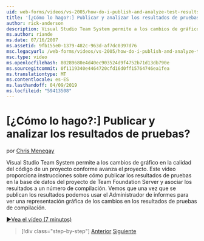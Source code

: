 ```yaml
---
uid: web-forms/videos/vs-2005/how-do-i-publish-and-analyze-test-results
title: '[¿Cómo lo hago?:] Publicar y analizar los resultados de pruebas? | Microsoft Docs'
author: rick-anderson
description: Visual Studio Team System permite a los cambios de gráfico en la calidad del código de un proyecto conforme avanza el proyecto. Este vídeo proporciona instrucciones sobre cómo Publ...
ms.author: riande
ms.date: 07/16/2007
ms.assetid: 9fb155e0-1379-482c-963d-af7dc0397d76
msc.legacyurl: /web-forms/videos/vs-2005/how-do-i-publish-and-analyze-test-results
msc.type: video
ms.openlocfilehash: 80289680e4d40ec903524d9f4752b71d13db790e
ms.sourcegitcommit: 0f1119340e4464720cfd16d0ff15764746ea1fea
ms.translationtype: MT
ms.contentlocale: es-ES
ms.lasthandoff: 04/09/2019
ms.locfileid: "59413508"
---
```

# <a name="how-do-i-publish-and-analyze-test-results"></a>[¿Cómo lo hago?:] Publicar y analizar los resultados de pruebas?

por [Chris Menegay](https://twitter.com/CMenegay)

Visual Studio Team System permite a los cambios de gráfico en la calidad del código de un proyecto conforme avanza el proyecto. Este vídeo proporciona instrucciones sobre cómo publicar los resultados de pruebas en la base de datos del proyecto de Team Foundation Server y asociar los resultados a un número de compilación. Vemos que una vez que se publican los resultados podemos usar el Administrador de informes para ver una representación gráfica de los cambios en los resultados de pruebas de compilación.

[&#9654;Vea el vídeo (7 minutos)](https://channel9.msdn.com/Blogs/ASP-NET-Site-Videos/how-do-i-publish-and-analyze-test-results)

> [!div class="step-by-step"]
> [Anterior](how-do-i-use-generic-tests.md)
> [Siguiente](how-do-i-discover-application-changes-prior-to-deployment.md)
